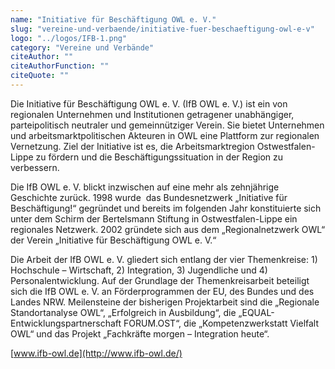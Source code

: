 ```yaml
---
name: "Initiative für Beschäftigung OWL e. V."
slug: "vereine-und-verbaende/initiative-fuer-beschaeftigung-owl-e-v"
logo: "../logos/IFB-1.png"
category: "Vereine und Verbände"
citeAuthor: ""
citeAuthorFunction: ""
citeQuote: ""
---
```


Die Initiative für Beschäftigung OWL e. V. (IfB OWL e. V.) ist ein von regionalen Unternehmen und Institutionen getragener unabhängiger, parteipolitisch neutraler und gemeinnütziger Verein. Sie bietet Unternehmen und arbeitsmarktpolitischen Akteuren in OWL eine Plattform zur regionalen Vernetzung. Ziel der Initiative ist es, die Arbeitsmarktregion Ostwestfalen-Lippe zu fördern und die Beschäftigungssituation in der Region zu verbessern.

Die IfB OWL e. V. blickt inzwischen auf eine mehr als zehnjährige Geschichte zurück. 1998 wurde  das Bundesnetzwerk „Initiative für Beschäftigung!“ gegründet und bereits im folgenden Jahr konstituierte sich unter dem Schirm der Bertelsmann Stiftung in Ostwestfalen-Lippe ein regionales Netzwerk. 2002 gründete sich aus dem „Regionalnetzwerk OWL“ der Verein „Initiative für Beschäftigung OWL e. V.“

Die Arbeit der IfB OWL e. V. gliedert sich entlang der vier Themenkreise: 1) Hochschule – Wirtschaft, 2) Integration, 3) Jugendliche und 4) Personalentwicklung. Auf der Grundlage der Themenkreisarbeit beteiligt sich die IfB OWL e. V. an Förderprogrammen der EU, des Bundes und des Landes NRW. Meilensteine der bisherigen Projektarbeit sind die „Regionale Standortanalyse OWL“, „Erfolgreich in Ausbildung“, die „EQUAL-Entwicklungspartnerschaft FORUM.OST“, die „Kompetenzwerkstatt Vielfalt OWL“ und das Projekt „Fachkräfte morgen – Integration heute“.

[www.ifb-owl.de](http://www.ifb-owl.de/)
